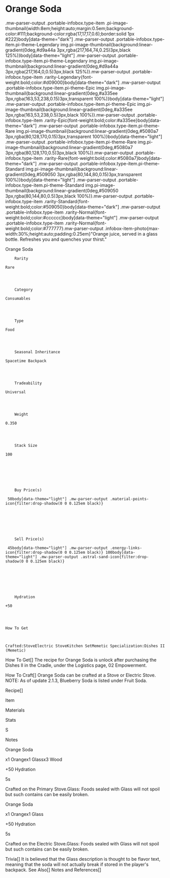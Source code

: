 # Orange Soda

.mw-parser-output .portable-infobox.type-item .pi-image-thumbnail{width:8em;height:auto;margin:0.5em;background-color:#111;background-color:rgba(17,17,17,0.6);border:solid 1px #222}body[data-theme="dark"] .mw-parser-output .portable-infobox.type-item.pi-theme-Legendary img.pi-image-thumbnail{background:linear-gradient(0deg,#d9a44a 3px,rgba(217,164,74,0.25)3px,black 125%)}body[data-theme="light"] .mw-parser-output .portable-infobox.type-item.pi-theme-Legendary img.pi-image-thumbnail{background:linear-gradient(0deg,#d9a44a 3px,rgba(217,164,0,0.5)3px,black 125%)}.mw-parser-output .portable-infobox.type-item .rarity-Legendary{font-weight:bold;color:#d09000}body[data-theme="dark"] .mw-parser-output .portable-infobox.type-item.pi-theme-Epic img.pi-image-thumbnail{background:linear-gradient(0deg,#a335ee 3px,rgba(163,53,238,0.15)3px,transparent 100%)}body[data-theme="light"] .mw-parser-output .portable-infobox.type-item.pi-theme-Epic img.pi-image-thumbnail{background:linear-gradient(0deg,#a335ee 3px,rgba(163,53,238,0.5)3px,black 100%)}.mw-parser-output .portable-infobox.type-item .rarity-Epic{font-weight:bold;color:#a335ee}body[data-theme="dark"] .mw-parser-output .portable-infobox.type-item.pi-theme-Rare img.pi-image-thumbnail{background:linear-gradient(0deg,#5080a7 3px,rgba(80,128,170,0.15)3px,transparent 100%)}body[data-theme="light"] .mw-parser-output .portable-infobox.type-item.pi-theme-Rare img.pi-image-thumbnail{background:linear-gradient(0deg,#5080a7 3px,rgba(80,128,170,0.5)3px,black 100%)}.mw-parser-output .portable-infobox.type-item .rarity-Rare{font-weight:bold;color:#5080a7}body[data-theme="dark"] .mw-parser-output .portable-infobox.type-item.pi-theme-Standard img.pi-image-thumbnail{background:linear-gradient(0deg,#509050 3px,rgba(80,144,80,0.15)3px,transparent 100%)}body[data-theme="light"] .mw-parser-output .portable-infobox.type-item.pi-theme-Standard img.pi-image-thumbnail{background:linear-gradient(0deg,#509050 3px,rgba(80,144,80,0.5)3px,black 100%)}.mw-parser-output .portable-infobox.type-item .rarity-Standard{font-weight:bold;color:#509050}body[data-theme="dark"] .mw-parser-output .portable-infobox.type-item .rarity-Normal{font-weight:bold;color:#cccccc}body[data-theme="light"] .mw-parser-output .portable-infobox.type-item .rarity-Normal{font-weight:bold;color:#777777}.mw-parser-output .infobox-item-photo{max-width:30%;height:auto;padding:0.25em}"Orange juice, served in a glass bottle. Refreshes you and quenches your thirst."

Orange Soda

	

	
		Rarity
	
	Rare



	
		Category
	
	Consumables



	
		Type
	
	Food



	
		Seasonal Inheritance
	
	Spacetime Backpack



	
		Tradeability
	
	Universal



	
		Weight
	
	0.350



	
		Stack Size
	
	100




	

	
		Buy Price(s)
	
	 50body[data-theme="light"] .mw-parser-output .material-points-icon{filter:drop-shadow(0 0 0.125em black)}




	

	
		Sell Price(s)
	
	 45body[data-theme="light"] .mw-parser-output .energy-links-icon{filter:drop-shadow(0 0 0.125em black)} 100body[data-theme="light"] .mw-parser-output .astral-sand-icon{filter:drop-shadow(0 0 0.125em black)}




	

	
		Hydration
	
	+50




	How To Get


	
	Crafted:StoveElectric StoveKitchen SetMemetic Specialization:Dishes II (Memetic)





How To Get[]
The recipe for Orange Soda is unlock after purchasing the Dishes II  in the Cradle, under the Logistics page, 02 Empowerment.

How To Craft[]
Orange Soda can be crafted at a Stove or Electric Stove.
NOTE: As of update 2.1.3, Blueberry Soda is listed under Fruit Soda.

Recipe[]


Item

Materials

Stats

S

Notes


Orange Soda

x1 Orangex1 Glassx3 Wood

+50 Hydration

5s

Crafted on the Primary Stove.Glass: Foods sealed with Glass will not spoil but such contains can be easily broken.


Orange Soda

x1 Orangex1 Glass

+50 Hydration

5s

Crafted on the Electric Stove.Glass: Foods sealed with Glass will not spoil but such contains can be easily broken.

Trivia[]
It is believed that the Glass description is thought to be flavor text, meaning that the soda will not actually break if stored in the player's backpack.
See Also[]
Notes and References[]
